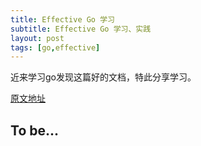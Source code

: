 ```yaml
---
title: Effective Go 学习
subtitle: Effective Go 学习、实践
layout: post
tags: [go,effective]
---
```


近来学习go发现这篇好的文档，特此分享学习。

[原文地址](https://golang.org/doc/effective_go.html)



## To be...